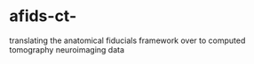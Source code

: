 # afids-ct-
translating the anatomical fiducials framework over to computed tomography neuroimaging data 
